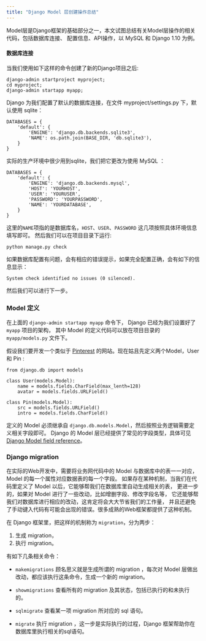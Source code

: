 ```yaml
---
title: "Django Model 层创建操作总结"
---
```


Model层是Django框架的基础部分之一，本文试图总结有关Model层操作的相关代码，包括数据库连接、
配置信息、API操作，以 MySQL 和 Django 1.10 为例。

#### 数据库连接

当我们使用如下这样的命令创建了新的Django项目之后:

    django-admin startproject myproject;
    cd myproject;
    django-admin startapp myapp;

Django 为我们配置了默认的数据库连接，在文件 myproject/settings.py 下，默认使用 sqlite：

    DATABASES = {
        'default': {
            'ENGINE': 'django.db.backends.sqlite3',
            'NAME': os.path.join(BASE_DIR, 'db.sqlite3'),
        }
    }

实际的生产环境中很少用到sqlite，我们把它更改为使用 MySQL ：

    DATABASES = {
        'default': {
            'ENGINE': 'django.db.backends.mysql',
            'HOST': 'YOURHOST',
            'USER': 'YOURUSER',
            'PASSWORD': 'YOURPASSWORD',
            'NAME': 'YOURDATABASE',
        }
    }

这里的`NAME`项指的是数据库名，`HOST`、`USER`、`PASSWORD` 这几项按照具体环境信息填写即可。
然后我们可以在项目目录下运行:

    python manage.py check

如果数据库配置有问题，会有相应的错误提示，如果完全配置正确，会有如下的信息显示：

    System check identified no issues (0 silenced).

然后我们可以进行下一步。

### Model 定义

在上面的 `django-admin startapp myapp` 命令下，
Django 已经为我们设置好了 `myapp` 项目的架构，
其中 Model 的定义代码可以放在项目目录的 `myapp/models.py` 文件下。

假设我们要开发一个类似于 [Pinterest] 的网站。现在姑且先定义两个Model，User 和 Pin :

    from django.db import models

    class User(models.Model):
        name = models.fields.CharField(max_lenth=128)
        avatar = models.fields.URLField()

    class Pin(models.Model):
        src = models.fields.URLField()
        intro = models.fields.CharField()

定义的 Model 必须继承自 `django.db.models.Model`，然后按照业务逻辑需要定义相关字段即可。
Django 的 Model 层已经提供了常见的字段类型，具体可见 [Django Model field reference]。

### Django migration

在实际的Web开发中，需要将业务网代码中的 Model 与数据库中的表一一对应，
Model 的每一个属性对应数据表的每一个字段。
如果存在某种机制，当我们在代码里定义了 Model 以后，它能够帮我们在数据库里自动生成相关的表，
更进一步的，如果对 Model 进行了一些改动，比如增删字段、修改字段名等，
它还能够帮我们对数据库进行相应的改动，这肯定将会大大节省我们的工作量，
并且还避免了手动键入代码有可能会出现的错误。很多成熟的Web框架都提供了这种机制。

在 Django 框架里，把这样的机制称为 `migration`，分为两步：

1. 生成 migration，
2. 执行 migration。

有如下几条相关命令：

* `makemigrations` 顾名思义就是生成所谓的 migration ，每次对 Model 层做出改动，都应该执行这条命令，生成一个新的 migration。

* `showmigrations` 查看所有的 migration 及其状态，包括已执行的和未执行的。

* `sqlmigrate` 查看某一项  migration 所对应的 sql 语句。

* `migrate` 执行 migration ，这一步是实际执行的过程，Django 框架帮助你在数据库里执行相关的sql语句。


<!--上面我们已经定义了Model，这时候只要在项目目录下运行如下命令：-->



[Pinterest]: http://pinterest.com/
[Django Model field reference]: https://docs.djangoproject.com/en/1.10/ref/models/fields/